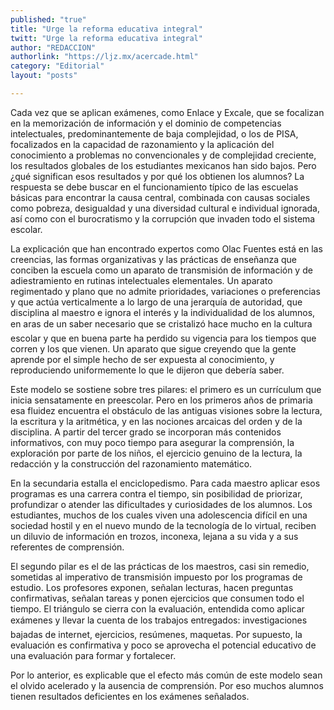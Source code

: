 ```yaml
---
published: "true"
title: "Urge la reforma educativa integral"
twitt: "Urge la reforma educativa integral"
author: "REDACCION"
authorlink: "https://ljz.mx/acercade.html"
category: "Editorial"
layout: "posts"

---
```



  Cada vez que se aplican exámenes, como Enlace y Excale, que se focalizan en la memorización de información y el dominio de competencias intelectuales, predominantemente de baja complejidad, o los de PISA, focalizados en la capacidad de razonamiento y la aplicación del conocimiento a problemas no convencionales y de complejidad creciente, los resultados globales de los estudiantes mexicanos han sido bajos. Pero ¿qué significan esos resultados y por qué los obtienen los alumnos? La respuesta se debe buscar en el funcionamiento típico de las escuelas básicas para encontrar la causa central, combinada con causas sociales como pobreza, desigualdad y una diversidad cultural e individual ignorada, así como con el burocratismo y la corrupción que invaden todo el sistema escolar.



  La explicación que han encontrado expertos como Olac Fuentes está en las creencias, las formas organizativas y las prácticas de enseñanza que conciben la escuela como un aparato de transmisión de información y de adiestramiento en rutinas intelectuales elementales. Un aparato regimentado y plano que no admite prioridades, variaciones o preferencias y que actúa verticalmente a lo largo de una jerarquía de autoridad, que disciplina al maestro e ignora el interés y la individualidad de los alumnos, en aras de un saber necesario que se cristalizó hace mucho en la cultura escolar y que en buena parte ha perdido su vigencia para los tiempos que corren y los que vienen. Un aparato que sigue creyendo que la gente aprende por el simple hecho de ser expuesta al conocimiento, y reproduciendo uniformemente lo que le dijeron que debería saber.



  Este modelo se sostiene sobre tres pilares: el primero es un currículum que inicia sensatamente en preescolar. Pero en los primeros años de primaria esa fluidez encuentra el obstáculo de las antiguas visiones sobre la lectura, la escritura y la aritmética, y en las nociones arcaicas del orden y de la disciplina. A partir del tercer grado se incorporan más contenidos informativos, con muy poco tiempo para asegurar la comprensión, la exploración por parte de los niños, el ejercicio genuino de la lectura, la redacción y la construcción del razonamiento matemático.



  En la secundaria estalla el enciclopedismo. Para cada maestro aplicar esos programas es una carrera contra el tiempo, sin posibilidad de priorizar, profundizar o atender las dificultades y curiosidades de los alumnos. Los estudiantes, muchos de los cuales viven una adolescencia difícil en una sociedad hostil y en el nuevo mundo de la tecnología de lo virtual, reciben un diluvio de información en trozos, inconexa, lejana a su vida y a sus referentes de comprensión.



  El segundo pilar es el de las prácticas de los maestros, casi sin remedio, sometidas al imperativo de transmisión impuesto por los programas de estudio. Los profesores exponen, señalan lecturas, hacen preguntas confirmativas, señalan tareas y ponen ejercicios que consumen todo el tiempo. El triángulo se cierra con la evaluación, entendida como aplicar exámenes y llevar la cuenta de los trabajos entregados: investigaciones bajadas de internet, ejercicios, resúmenes, maquetas. Por supuesto, la evaluación es confirmativa y poco se aprovecha el potencial educativo de una evaluación para formar y fortalecer.



  Por lo anterior, es explicable que el efecto más común de este modelo sean el olvido acelerado y la ausencia de comprensión. Por eso muchos alumnos tienen resultados deficientes en los exámenes señalados.

